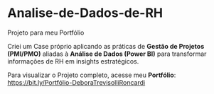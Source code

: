 # Analise-de-Dados-de-RH
Projeto para meu Portfólio

Criei um Case próprio aplicando as práticas de **Gestão de Projetos (PMI/PMO)** aliadas à **Análise de Dados (Power BI)** para transformar informações de RH em insights estratégicos.


Para visualizar o Projeto completo, acesse meu **Portfólio**: https://bit.ly/Portfólio-DeboraTrevisolliRoncardi

